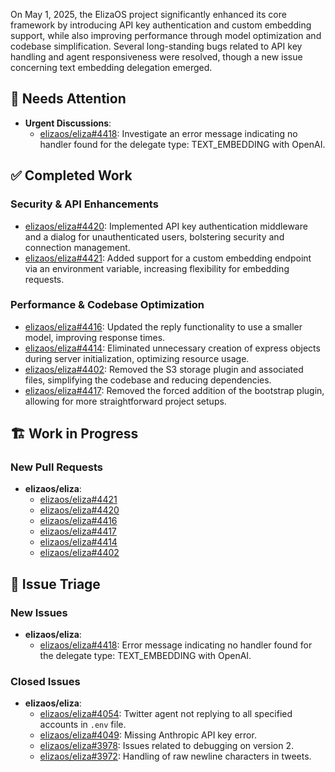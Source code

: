 On May 1, 2025, the ElizaOS project significantly enhanced its core framework by introducing API key authentication and custom embedding support, while also improving performance through model optimization and codebase simplification. Several long-standing bugs related to API key handling and agent responsiveness were resolved, though a new issue concerning text embedding delegation emerged.

## 🚨 Needs Attention
- **Urgent Discussions**:
    - [elizaos/eliza#4418](https://github.com/elizaos/eliza/issues/4418): Investigate an error message indicating no handler found for the delegate type: TEXT_EMBEDDING with OpenAI.

## ✅ Completed Work
### Security & API Enhancements
- [elizaos/eliza#4420](https://github.com/elizaos/eliza/pull/4420): Implemented API key authentication middleware and a dialog for unauthenticated users, bolstering security and connection management.
- [elizaos/eliza#4421](https://github.com/elizaos/eliza/pull/4421): Added support for a custom embedding endpoint via an environment variable, increasing flexibility for embedding requests.

### Performance & Codebase Optimization
- [elizaos/eliza#4416](https://github.com/elizaos/eliza/pull/4416): Updated the reply functionality to use a smaller model, improving response times.
- [elizaos/eliza#4414](https://github.com/elizaos/eliza/pull/4414): Eliminated unnecessary creation of express objects during server initialization, optimizing resource usage.
- [elizaos/eliza#4402](https://github.com/elizaos/eliza/pull/4402): Removed the S3 storage plugin and associated files, simplifying the codebase and reducing dependencies.
- [elizaos/eliza#4417](https://github.com/elizaos/eliza/pull/4417): Removed the forced addition of the bootstrap plugin, allowing for more straightforward project setups.

## 🏗️ Work in Progress
### New Pull Requests
- **elizaos/eliza**:
    - [elizaos/eliza#4421](https://github.com/elizaos/eliza/pull/4421)
    - [elizaos/eliza#4420](https://github.com/elizaos/eliza/pull/4420)
    - [elizaos/eliza#4416](https://github.com/elizaos/eliza/pull/4416)
    - [elizaos/eliza#4417](https://github.com/elizaos/eliza/pull/4417)
    - [elizaos/eliza#4414](https://github.com/elizaos/eliza/pull/4414)
    - [elizaos/eliza#4402](https://github.com/elizaos/eliza/pull/4402)

## 🐞 Issue Triage
### New Issues
- **elizaos/eliza**:
    - [elizaos/eliza#4418](https://github.com/elizaos/eliza/issues/4418): Error message indicating no handler found for the delegate type: TEXT_EMBEDDING with OpenAI.

### Closed Issues
- **elizaos/eliza**:
    - [elizaos/eliza#4054](https://github.com/elizaos/eliza/issues/4054): Twitter agent not replying to all specified accounts in `.env` file.
    - [elizaos/eliza#4049](https://github.com/elizaos/eliza/issues/4049): Missing Anthropic API key error.
    - [elizaos/eliza#3978](https://github.com/elizaos/eliza/issues/3978): Issues related to debugging on version 2.
    - [elizaos/eliza#3972](https://github.com/elizaos/eliza/issues/3972): Handling of raw newline characters in tweets.